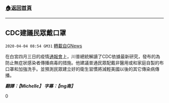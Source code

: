 ###  [:house:返回首頁](https://github.com/ourhimalayas/txt)
---

## CDC建議民眾戴口罩
`2020-04-04 08:54 GM31` [轉載自GNews](https://gnews.org/zh-hant/161990/)

在白宮四月三日的疫情[通報會](https://www.youtube.com/watch?v=beYUQWd8-2Q)上，川普總統解讀了CDC依據最新研究，發布的為防止無症狀感染者傳播病毒的措施。他建議普通民眾配戴非醫用或和家庭自製的布口罩和加強洗手。並預測民眾建立好的衛生習慣將減輕美國以後的其它傳染病傳播。

***翻譯：【Michelle】 字幕：【mg南】***

0

